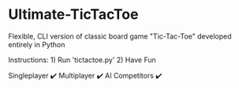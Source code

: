 # Ultimate-TicTacToe
Flexible, CLI version of classic board game "Tic-Tac-Toe" developed entirely in Python

Instructions:
    1) Run 'tictactoe.py'
    2) Have Fun

Singleplayer ✔️
Multiplayer ✔️
AI Competitors ✔️

